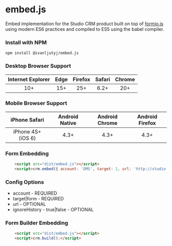 # embed.js
Embed implementation for the Studio CRM product built on top of [formio.js](https://github.com/formio/formio.js) using modern ES6 practices and compiled to ES5 using the babel compiler.

### Install with NPM
```
npm install @ivanljutyj/embed.js
```

### Desktop Browser Support
| Internet Explorer | Edge | Firefox | Safari | Chrome |
| :---------------: | :---: | :-----: | :----: | :----: |
| 10+               | 15+   | 25+     | 6.2+   | 20+    |

### Mobile Browser Support
| iPhone Safari        | Android Native | Android Chrome | Android Firefox |
| :------------------: | :------------: | :------------: | :-------------: |  
| iPhone 4S+ (iOS 6)  |      4.3+      |   4.3+         | 4.3+            |

### Form Embedding
```html
    <script src="dist/embed.js"></script>
    <script>crm.embed({ account: 'DMS', target: 1, url: 'http://studio.test' });</script>
```
### Config Options
* account - REQUIRED
* target|form - REQUIRED
* url - OPTIONAL
* ignoreHistory - true|false - OPTIONAL

### Form Builder Embedding
```html
    <script src="dist/embed.js"></script>
    <script>crm.build();</script>
```